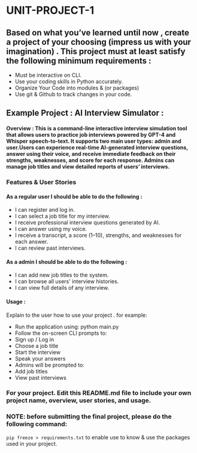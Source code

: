 # UNIT-PROJECT-1

## Based on what you’ve learned until now , create a project of your choosing (impress us with your imagination) . This project must at least satisfy the following minimum requirements :

- Must be interactive on CLI.
- Use your coding skills in Python accurately.
- Organize Your Code into modules & (or packages)
- Use git & Github to track changes in your code.

## Example Project : AI Interview Simulator :

#### Overview : This is a command-line interactive interview simulation tool that allows users to practice job interviews powered by GPT-4 and Whisper speech-to-text. It supports two main user types: admin and user.Users can experience real-time AI-generated interview questions, answer using their voice, and receive immediate feedback on their strengths, weaknesses, and score for each response. Admins can manage job titles and view detailed reports of users’ interviews.

### Features & User Stories

#### As a regular user I should be able to do the following :

- I can register and log in.
- I can select a job title for my interview.
- I receive professional interview questions generated by AI.
- I can answer using my voice.
- I receive a transcript, a score (1–10), strengths, and weaknesses for each answer.
- I can review past interviews.

#### As a admin I should be able to do the following :

- I can add new job titles to the system.
- I can browse all users' interview histories.
- I can view full details of any interview.

#### Usage :

Explain to the user how to use your project .
for example:

- Run the application using: python main.py
- Follow the on-screen CLI prompts to:
- Sign up / Log in
- Choose a job title
- Start the interview
- Speak your answers
- Admins will be prompted to:
- Add job titles
- View past interviews

### For your project. Edit this README.md file to include your own project name, overview, user stories, and usage.

### NOTE: before submitting the final project, please do the following command:

`pip freeze > requirements.txt` to enable use to know & use the packages used in your project.
